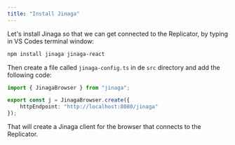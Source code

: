 ```yaml
---
title: "Install Jinaga"
---
```


Let's install Jinaga so that we can get connected to the Replicator, by typing in VS Codes terminal window: 

```bash
npm install jinaga jinaga-react
```

Then create a file called `jinaga-config.ts` in de `src` directory and add the following code:

```typescript
import { JinagaBrowser } from "jinaga";

export const j = JinagaBrowser.create({
    httpEndpoint: "http://localhost:8080/jinaga"
});
```

That will create a Jinaga client for the browser that connects to the Replicator.
